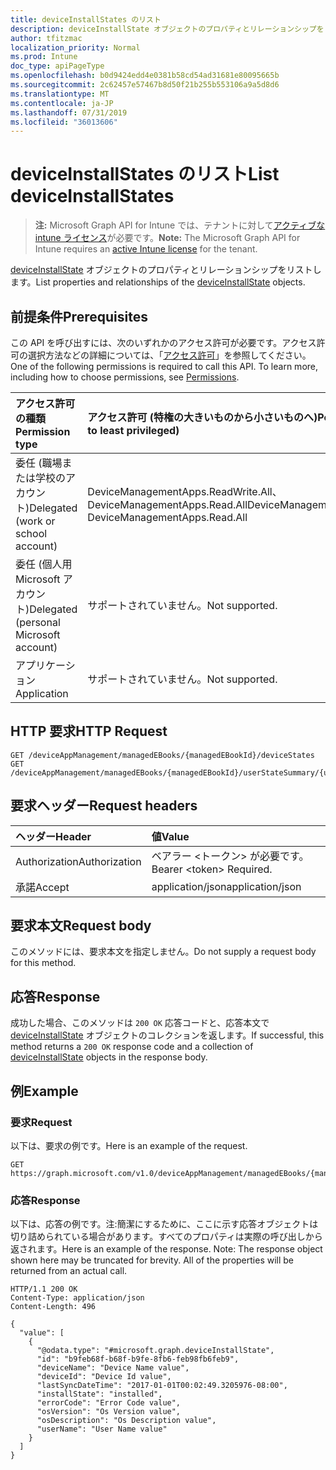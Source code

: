```yaml
---
title: deviceInstallStates のリスト
description: deviceInstallState オブジェクトのプロパティとリレーションシップをリストします。
author: tfitzmac
localization_priority: Normal
ms.prod: Intune
doc_type: apiPageType
ms.openlocfilehash: b0d9424edd4e0381b58cd54ad31681e80095665b
ms.sourcegitcommit: 2c62457e57467b8d50f21b255b553106a9a5d8d6
ms.translationtype: MT
ms.contentlocale: ja-JP
ms.lasthandoff: 07/31/2019
ms.locfileid: "36013606"
---
```

# <a name="list-deviceinstallstates"></a><span data-ttu-id="b97d1-103">deviceInstallStates のリスト</span><span class="sxs-lookup"><span data-stu-id="b97d1-103">List deviceInstallStates</span></span>

> <span data-ttu-id="b97d1-104">**注:** Microsoft Graph API for Intune では、テナントに対して[アクティブな intune ライセンス](https://go.microsoft.com/fwlink/?linkid=839381)が必要です。</span><span class="sxs-lookup"><span data-stu-id="b97d1-104">**Note:** The Microsoft Graph API for Intune requires an [active Intune license](https://go.microsoft.com/fwlink/?linkid=839381) for the tenant.</span></span>

<span data-ttu-id="b97d1-105">[deviceInstallState](../resources/intune-books-deviceinstallstate.md) オブジェクトのプロパティとリレーションシップをリストします。</span><span class="sxs-lookup"><span data-stu-id="b97d1-105">List properties and relationships of the [deviceInstallState](../resources/intune-books-deviceinstallstate.md) objects.</span></span>

## <a name="prerequisites"></a><span data-ttu-id="b97d1-106">前提条件</span><span class="sxs-lookup"><span data-stu-id="b97d1-106">Prerequisites</span></span>
<span data-ttu-id="b97d1-p101">この API を呼び出すには、次のいずれかのアクセス許可が必要です。アクセス許可の選択方法などの詳細については、「[アクセス許可](/graph/permissions-reference)」を参照してください。</span><span class="sxs-lookup"><span data-stu-id="b97d1-p101">One of the following permissions is required to call this API. To learn more, including how to choose permissions, see [Permissions](/graph/permissions-reference).</span></span>

|<span data-ttu-id="b97d1-109">アクセス許可の種類</span><span class="sxs-lookup"><span data-stu-id="b97d1-109">Permission type</span></span>|<span data-ttu-id="b97d1-110">アクセス許可 (特権の大きいものから小さいものへ)</span><span class="sxs-lookup"><span data-stu-id="b97d1-110">Permissions (from most to least privileged)</span></span>|
|:---|:---|
|<span data-ttu-id="b97d1-111">委任 (職場または学校のアカウント)</span><span class="sxs-lookup"><span data-stu-id="b97d1-111">Delegated (work or school account)</span></span>|<span data-ttu-id="b97d1-112">DeviceManagementApps.ReadWrite.All、DeviceManagementApps.Read.All</span><span class="sxs-lookup"><span data-stu-id="b97d1-112">DeviceManagementApps.ReadWrite.All, DeviceManagementApps.Read.All</span></span>|
|<span data-ttu-id="b97d1-113">委任 (個人用 Microsoft アカウント)</span><span class="sxs-lookup"><span data-stu-id="b97d1-113">Delegated (personal Microsoft account)</span></span>|<span data-ttu-id="b97d1-114">サポートされていません。</span><span class="sxs-lookup"><span data-stu-id="b97d1-114">Not supported.</span></span>|
|<span data-ttu-id="b97d1-115">アプリケーション</span><span class="sxs-lookup"><span data-stu-id="b97d1-115">Application</span></span>|<span data-ttu-id="b97d1-116">サポートされていません。</span><span class="sxs-lookup"><span data-stu-id="b97d1-116">Not supported.</span></span>|

## <a name="http-request"></a><span data-ttu-id="b97d1-117">HTTP 要求</span><span class="sxs-lookup"><span data-stu-id="b97d1-117">HTTP Request</span></span>
<!-- {
  "blockType": "ignored"
}
-->
``` http
GET /deviceAppManagement/managedEBooks/{managedEBookId}/deviceStates
GET /deviceAppManagement/managedEBooks/{managedEBookId}/userStateSummary/{userInstallStateSummaryId}/deviceStates
```

## <a name="request-headers"></a><span data-ttu-id="b97d1-118">要求ヘッダー</span><span class="sxs-lookup"><span data-stu-id="b97d1-118">Request headers</span></span>
|<span data-ttu-id="b97d1-119">ヘッダー</span><span class="sxs-lookup"><span data-stu-id="b97d1-119">Header</span></span>|<span data-ttu-id="b97d1-120">値</span><span class="sxs-lookup"><span data-stu-id="b97d1-120">Value</span></span>|
|:---|:---|
|<span data-ttu-id="b97d1-121">Authorization</span><span class="sxs-lookup"><span data-stu-id="b97d1-121">Authorization</span></span>|<span data-ttu-id="b97d1-122">ベアラー &lt;トークン&gt; が必要です。</span><span class="sxs-lookup"><span data-stu-id="b97d1-122">Bearer &lt;token&gt; Required.</span></span>|
|<span data-ttu-id="b97d1-123">承諾</span><span class="sxs-lookup"><span data-stu-id="b97d1-123">Accept</span></span>|<span data-ttu-id="b97d1-124">application/json</span><span class="sxs-lookup"><span data-stu-id="b97d1-124">application/json</span></span>|

## <a name="request-body"></a><span data-ttu-id="b97d1-125">要求本文</span><span class="sxs-lookup"><span data-stu-id="b97d1-125">Request body</span></span>
<span data-ttu-id="b97d1-126">このメソッドには、要求本文を指定しません。</span><span class="sxs-lookup"><span data-stu-id="b97d1-126">Do not supply a request body for this method.</span></span>

## <a name="response"></a><span data-ttu-id="b97d1-127">応答</span><span class="sxs-lookup"><span data-stu-id="b97d1-127">Response</span></span>
<span data-ttu-id="b97d1-128">成功した場合、このメソッドは `200 OK` 応答コードと、応答本文で [deviceInstallState](../resources/intune-books-deviceinstallstate.md) オブジェクトのコレクションを返します。</span><span class="sxs-lookup"><span data-stu-id="b97d1-128">If successful, this method returns a `200 OK` response code and a collection of [deviceInstallState](../resources/intune-books-deviceinstallstate.md) objects in the response body.</span></span>

## <a name="example"></a><span data-ttu-id="b97d1-129">例</span><span class="sxs-lookup"><span data-stu-id="b97d1-129">Example</span></span>

### <a name="request"></a><span data-ttu-id="b97d1-130">要求</span><span class="sxs-lookup"><span data-stu-id="b97d1-130">Request</span></span>
<span data-ttu-id="b97d1-131">以下は、要求の例です。</span><span class="sxs-lookup"><span data-stu-id="b97d1-131">Here is an example of the request.</span></span>
``` http
GET https://graph.microsoft.com/v1.0/deviceAppManagement/managedEBooks/{managedEBookId}/deviceStates
```

### <a name="response"></a><span data-ttu-id="b97d1-132">応答</span><span class="sxs-lookup"><span data-stu-id="b97d1-132">Response</span></span>
<span data-ttu-id="b97d1-p102">以下は、応答の例です。注:簡潔にするために、ここに示す応答オブジェクトは切り詰められている場合があります。すべてのプロパティは実際の呼び出しから返されます。</span><span class="sxs-lookup"><span data-stu-id="b97d1-p102">Here is an example of the response. Note: The response object shown here may be truncated for brevity. All of the properties will be returned from an actual call.</span></span>
``` http
HTTP/1.1 200 OK
Content-Type: application/json
Content-Length: 496

{
  "value": [
    {
      "@odata.type": "#microsoft.graph.deviceInstallState",
      "id": "b9feb68f-b68f-b9fe-8fb6-feb98fb6feb9",
      "deviceName": "Device Name value",
      "deviceId": "Device Id value",
      "lastSyncDateTime": "2017-01-01T00:02:49.3205976-08:00",
      "installState": "installed",
      "errorCode": "Error Code value",
      "osVersion": "Os Version value",
      "osDescription": "Os Description value",
      "userName": "User Name value"
    }
  ]
}
```




